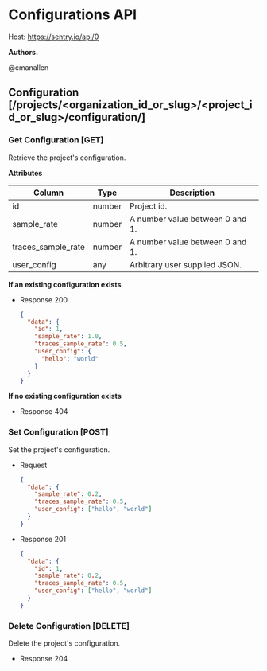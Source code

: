 # Configurations API

Host: https://sentry.io/api/0

**Authors.**

@cmanallen

## Configuration [/projects/<organization_id_or_slug>/<project_id_or_slug>/configuration/]

### Get Configuration [GET]

Retrieve the project's configuration.

**Attributes**

| Column             | Type   | Description                     |
| ------------------ | ------ | ------------------------------- |
| id                 | number | Project id.                     |
| sample_rate        | number | A number value between 0 and 1. |
| traces_sample_rate | number | A number value between 0 and 1. |
| user_config        | any    | Arbitrary user supplied JSON.   |

**If an existing configuration exists**

- Response 200

  ```json
  {
    "data": {
      "id": 1,
      "sample_rate": 1.0,
      "traces_sample_rate": 0.5,
      "user_config": {
        "hello": "world"
      }
    }
  }
  ```

**If no existing configuration exists**

- Response 404

### Set Configuration [POST]

Set the project's configuration.

- Request

  ```json
  {
    "data": {
      "sample_rate": 0.2,
      "traces_sample_rate": 0.5,
      "user_config": ["hello", "world"]
    }
  }
  ```

- Response 201

  ```json
  {
    "data": {
      "id": 1,
      "sample_rate": 0.2,
      "traces_sample_rate": 0.5,
      "user_config": ["hello", "world"]
    }
  }
  ```

### Delete Configuration [DELETE]

Delete the project's configuration.

- Response 204
